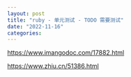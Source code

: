 ```yaml
---
layout: post
title: "ruby - 单元测试 - TODO 需要测试"
date: "2022-11-16"
categories: 
---
```

<p><a href="https://www.imangodoc.com/17882.html">https://www.imangodoc.com/17882.html</a></p>

<p><a href="https://www.zhiu.cn/51386.html">https://www.zhiu.cn/51386.html</a></p>

